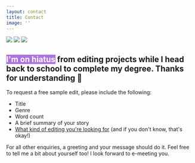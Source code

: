 ```yaml
---
layout: contact
title: Contact
image: ''
---
```


<div class="gallery-box">
  <div class="gallery">
    <img src="/images/contact-hero-letter.jpg" loading="lazy">
    <img src="/images/contact-hero-tea.png" loading="lazy">
    <img src="/images/contact-hero-candle.jpg" loading="lazy">
  </div>
</div>

## <mark style="background-color: #ad72df ; color: #ffffff;">I'm on hiatus</mark> from editing projects while I head back to school to complete my degree. Thanks for understanding 💜 

To request a free sample edit, please include the following:
- Title
- Genre
- Word count
- A brief summary of your story
- [What kind of editing you're looking for](/services) (and if you don't know, that's okay!)

For all other enquiries, a greeting and your message should do it. Feel free to tell me a bit about yourself too! I look forward to e-meeting you.